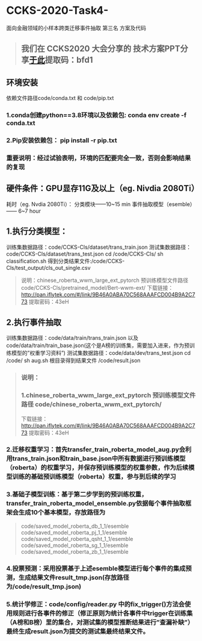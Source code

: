 # CCKS-2020-Task4-
面向金融领域的小样本跨类迁移事件抽取 第三名 方案及代码
> ## 我们在 CCKS2020 大会分享的 技术方案PPT分享[于此](https://pan.baidu.com/s/1ulJXAMVZua7lcHy8K57ZMQ)提取码：bfd1 

## 环境安装
依赖文件路径code/conda.txt  和  code/pip.txt
### 1.conda创建python==3.8环境以及依赖包:  conda env create -f conda.txt
### 2.Pip安装依赖包： pip install -r pip.txt
### 重要说明：经过试验表明，环境的匹配要完全一致，否则会影响结果的复现

## 硬件条件：GPU显存11G及以上（eg. Nivdia 2080Ti）
耗时（eg. Nvdia 2080Ti）：
分类模块——10~15 min
事件抽取模型（esemble）—— 6~7 hour
## 1.执行分类模型：
训练集数据路径：code/CCKS-Cls/dataset/trans_train.json
测试集数据路径：code/CCKS-Cls/dataset/trans_test.json
cd /code/CCKS-Cls/
sh classification.sh
得到分类结果文件:/code/CCKS-Cls/test_output/cls_out_single.csv

> 说明：chinese_roberta_wwm_large_ext_pytorch 预训练模型文件路径 code/CCKS-Cls/pretrained_model/Bert-wwm-ext/
下载链接：
http://pan.iflytek.com/#/link/9B46A0ABA70C568AAAFCD004B9A2C773
提取密码：43eH


## 2.执行事件抽取
训练集数据路径：code/data/train/trans_train.json
以及code/data/train/train_base.json(这个是A榜的训练集，需要加入进来，作为预训练模型的”权重学习资料”)
测试集数据路径：code/data/dev/trans_test.json
cd /code/
sh aug.sh
根目录得到结果文件 /code/result.json 

> ### 说明：
> ### 1.chinese_roberta_wwm_large_ext_pytorch 预训练模型文件路径 code/chinese_roberta_wwm_ext_pytorch/
> 下载链接：
http://pan.iflytek.com/#/link/9B46A0ABA70C568AAAFCD004B9A2C773
提取密码：43eH


### 2.迁移权重学习：首先transfer_train_roberta_model_aug.py会利用trans_train.json和train_base.json中所有数据进行预训练模型（roberta）的权重学习，并保存预训练模型的权重参数，作为后续模型训练的基础预训练模型（roberta）权重，参与到后续的学习

### 3.基础子模型训练：基于第二步学到的预训练权重，transfer_train_roberta_model_ensemble.py依据每个事件抽取框架会生成10个基本模型，存放路径为
> code/saved_model_roberta_db_1_1/esemble
> code/saved_model_roberta_pj_1_1/esemble
> code/saved_model_roberta_qsht_1_1/esemble
> code/saved_model_roberta_sg_1_1/esemble
> code/saved_model_roberta_zb_1_1/esemble

### 4.投票预测：采用投票基于上述esemble模型进行每个事件的集成预测，生成结果文件result_tmp.json(存放路径为/code/result_tmp.json)

### 5.统计学修正：code/config/reader.py 中的fix_trigger()方法会使用规则进行各事件的修正（修正原则为统计各事件中trigger在训练集（A榜和B榜）里的集合，对测试集的模型推断结果进行”查漏补缺”）最终生成result.json为提交的测试集最终结果文件。
